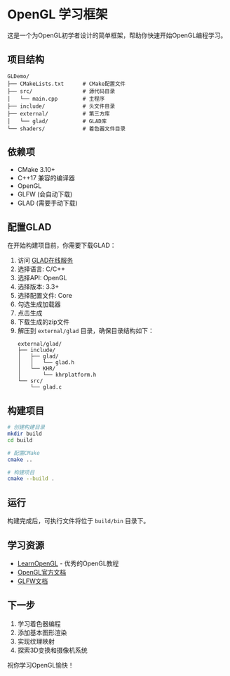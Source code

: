 # OpenGL 学习框架

这是一个为OpenGL初学者设计的简单框架，帮助你快速开始OpenGL编程学习。

## 项目结构

```
GLDemo/
├── CMakeLists.txt      # CMake配置文件
├── src/                # 源代码目录
│   └── main.cpp        # 主程序
├── include/            # 头文件目录
├── external/           # 第三方库
│   └── glad/           # GLAD库
└── shaders/            # 着色器文件目录
```

## 依赖项

- CMake 3.10+
- C++17 兼容的编译器
- OpenGL
- GLFW (会自动下载)
- GLAD (需要手动下载)

## 配置GLAD

在开始构建项目前，你需要下载GLAD：

1. 访问 [GLAD在线服务](https://glad.dav1d.de/)
2. 选择语言: C/C++
3. 选择API: OpenGL
4. 选择版本: 3.3+
5. 选择配置文件: Core
6. 勾选生成加载器
7. 点击生成
8. 下载生成的zip文件
9. 解压到 `external/glad` 目录，确保目录结构如下：
   ```
   external/glad/
   ├── include/
   │   ├── glad/
   │   │   └── glad.h
   │   └── KHR/
   │       └── khrplatform.h
   └── src/
       └── glad.c
   ```

## 构建项目

```bash
# 创建构建目录
mkdir build
cd build

# 配置CMake
cmake ..

# 构建项目
cmake --build .
```

## 运行

构建完成后，可执行文件将位于 `build/bin` 目录下。

## 学习资源

- [LearnOpenGL](https://learnopengl.com/) - 优秀的OpenGL教程
- [OpenGL官方文档](https://www.opengl.org/documentation/)
- [GLFW文档](https://www.glfw.org/documentation.html)

## 下一步

1. 学习着色器编程
2. 添加基本图形渲染
3. 实现纹理映射
4. 探索3D变换和摄像机系统

祝你学习OpenGL愉快！